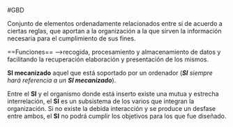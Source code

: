 #GBD

Conjunto de elementos ordenadamente relacionados entre sí de acuerdo a ciertas reglas, que aportan a la organización a la que sirven la información necesaria para el cumplimiento de sus fines. 

==Funciones== -->recogida, procesamiento y almacenamiento de datos y facilitando la recuperación elaboración y presentación de los mismos.

__SI mecanizado__ aquel que está soportado por un ordenador (___SI__ siempre hará referencia a un __SI mecanizado___). 

Entre el __SI__ y el organismo donde está inserto existe una mutua y estrecha interrelación, el __SI__ es un subsistema de los varios que integran la organización. Si no existe la debida interacción y se produce un desfase entre ambos, el __SI__ no podrá cumplir los objetivos para los que fue diseñado.